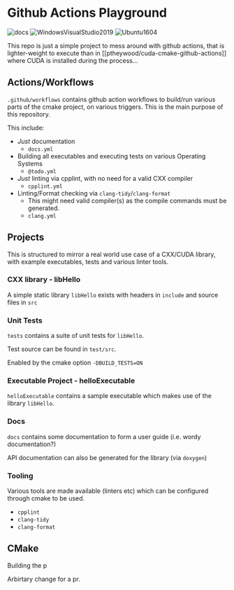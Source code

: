 # Github Actions Playground

![docs](https://github.com/ptheywood/actions-playground/workflows/docs/badge.svg)
![WindowsVisualStudio2019](https://github.com/ptheywood/actions-playground/workflows/WindowsVisualStudio2019/badge.svg)
![Ubuntu1604](https://github.com/ptheywood/actions-playground/workflows/Ubuntu1604/badge.svg)

This repo is just a simple project to mess around with github actions, that is lighter-weight to execute than in [[ptheywood/cuda-cmake-github-actions]] where CUDA is installed during the process... 



## Actions/Workflows

`.github/workflows` contains github action workflows to build/run various parts of the cmake project, on various triggers. This is the main purpose of this repository. 

This include:

+ *Just* documentation
    + `docs.yml`
+ Building all executables and executing tests on various Operating Systems
    + `@todo.yml`
+ *Just* linting via cpplint, with no need for a valid CXX compiler
    + `cpplint.yml` 
+ Linting/Format checking via `clang-tidy`/`clang-format`
    + This might need valid compiler(s) as the compile commands must be generated.
    + `clang.yml`


## Projects

This is structured to mirror a real world use case of a CXX/CUDA library, with example executables, tests and various linter tools.

### CXX library - libHello

A simple static library `libHello` exists with headers in `include` and source files in `src`

### Unit Tests

`tests` contains a suite of unit tests for `libHello`. 

Test source can be found in `test/src`.

Enabled by the cmake option `-DBUILD_TESTS=ON`

### Executable Project - helloExecutable

`helloExecutable` contains a sample executable which makes use of the library `libHello`. 

### Docs

`docs` contains some documentation to form a user guide (i.e. wordy documentation?)

API documentation can also be generated for the library (via `doxygen`)

### Tooling

Various tools are made available (linters etc) which can be configured through cmake to be used.

+ `cpplint`
+ `clang-tidy`
+ `clang-format`


## CMake

Building the p



Arbirtary change for a pr.